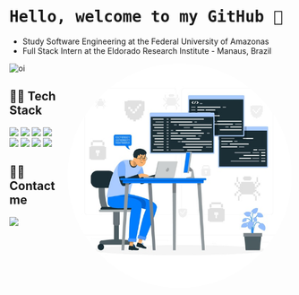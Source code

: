 <h1 align="left"> <samp> Hello, welcome to my GitHub 🤠 </h1> 
  
- Study Software Engineering at the Federal University of Amazonas
- Full Stack Intern at the Eldorado Research Institute - Manaus, Brazil

<div id="main">
    <img width="400em" src= "https://github-readme-stats.vercel.app/api?username=assuncaofelipe&show_icons=true,contribs&count_private=true" alt ="oi">
    <!-- BANNER --> 
    <img align='right' src="https://raw.githubusercontent.com/assuncaofelipe/assuncaofelipe/main/images/capas/capa3.png" width="400em" > 
</div>

## 👨‍💻 Tech Stack

<section>
    <img src="https://img.shields.io/badge/Android-019934?style=flat-square&logo=Android&logoColor=white" height="25"/>
    <img src="https://img.shields.io/badge/TypeScript-2D79C7?style=flat-square&logo=typescript&logoColor=white" height="25"/>
    <img src="https://img.shields.io/badge/JavaScript-ffb13b?style=flat-square&logo=javascript&logoColor=white" height="25"/>
    <img src="https://img.shields.io/badge/Angular-E34F26?style=flat-square&logo=angular&logoColor=white" height="25"/>
    <!--<img src="https://img.shields.io/badge/ReactJS-1572B6?style=flat-square&logo=React&logoColor=white" height="25"/>-->
    <!--<img src="https://img.shields.io/badge/Node-00BC22?style=flat-square&logo=javascript&logoColor=white" height="25"/>-->
    <!--<img src="https://img.shields.io/badge/Python-FFD646?style=flat-square&logo=Python&logoColor=white" height="25"/>-->
    <!--<img src="https://img.shields.io/badge/Django-092E20?style=flat-square&logo=Django&logoColor=white" height="25"/>-->
</section>

<!-- <section>
    <img src="https://img.shields.io/badge/Java-E2482D?style=flat-square&logo=java&logoColor=white" height="25"/>
    <img src="https://img.shields.io/badge/Spring Boot-6DB33F?style=flat-square&logo=Spring&logoColor=white" height="25"/>
</section> -->

<section>
    <!-- <img src="https://img.shields.io/badge/Mysql-E56722?style=flat-square&logo=MySql&logoColor=white" height="25"/> -->
    <img src="https://img.shields.io/badge/Postgresql-306893?style=flat-square&logo=Postgresql&logoColor=white" height="25"/>
    <!-- <img src="https://img.shields.io/badge/Bootstrap-816FF9?style=flat-square&logo=Bootstrap&logoColor=white" height="25"/> -->
    <img src="https://img.shields.io/badge/Material Design-757575?style=flat-square&logo=Material-Design&logoColor=white" height="25"/>
    <img src="https://img.shields.io/badge/HTML-E34F26?style=flat-square&logo=html5&logoColor=white" height="25"/>
    <img src="https://img.shields.io/badge/CSS-1572B6?style=flat-square&logo=css3&logoColor=white" height="25"/>
    <!--<img src="https://img.shields.io/badge/-DA1C1F?style=flat-square&logo=C&logoColor=white" height="25" width="45"/>-->
</section>

## 🙋‍♂️ Contact me   
<section>
    <a href="https://www.linkedin.com/in/assuncao-felipe/" target="_blank">
    <img src="https://img.shields.io/badge/linkedin-%230077B5.svg?&style=for-the-badge&logo=linkedin&logoColor=white" height="30" target="_blank"></a>
    <!-- <a href="https://discord.com/users/650143772969205804" target="_blank">
    <img src="https://img.shields.io/badge/Felipe%233397-5865F2?style=for-the-badge&logo=Discord&logoColor=white"  target="_blank"></a> -->
</section>
